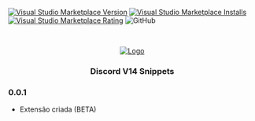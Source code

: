 <!--
***Olá, aqui é o Sr. AlphaJR, obrigado por estar vendo o README.md.***
***Se achar que posso melhorar algo basta dar um Fork e criar uma Pull.***
-->

[![Visual Studio Marketplace Version](https://img.shields.io/visual-studio-marketplace/v/AlphaJR.discord-v14-snippets.svg?label=Visual%20Studio%20Marketplace)](https://marketplace.visualstudio.com/items?itemName=AlphaJR.discord-v14-snippets)
[![Visual Studio Marketplace Installs](https://img.shields.io/visual-studio-marketplace/i/AlphaJR.discord-v14-snippets.svg)](https://marketplace.visualstudio.com/items?itemName=AlphaJR.discord-v14-snippets)
[![Visual Studio Marketplace Rating](https://img.shields.io/visual-studio-marketplace/r/AlphaJR.discord-v14-snippets.svg)](https://marketplace.visualstudio.com/items?itemName=AlphaJR.discord-v14-snippets)
![GitHub](https://img.shields.io/github/license/AlphaJR36/discord-v14-snippets.svg)

<!-- PROJECT LOGO -->
<br />
<p align="center">
  <a href="https://azurestore.site" >
    <img src="https://raw.githubusercontent.com/AlphaJR36/discord-v14-snippets/main/assets/images/azurestore.png" alt="Logo">
  </a>

  <h3 align="center">Discord V14 Snippets</h3>
</p>

<!-- CHANGELOG VERSIONS -->

### 0.0.1
- Extensão criada (BETA)